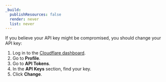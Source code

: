 ```yaml
---
_build:
  publishResources: false
  render: never
  list: never
---
```


If you believe your API key might be compromised, you should change your API key:

1.  Log in to the [Cloudflare dashboard](https://dash.cloudflare.com).
2.  Go to **Profile**.
3.  Go to **API Tokens**.
4.  In the **API Keys** section, find your key.
5.  Click **Change**.